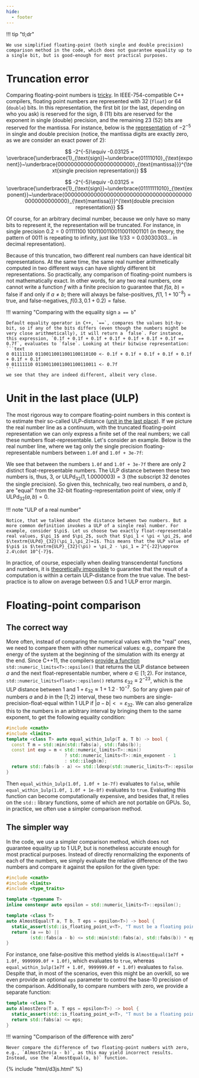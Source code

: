 ```yaml
---
hide:
  - footer
---
```


!!! tip "tl;dr"

    We use simplified floating-point (both single and double precision) comparison method in the code, which does not guarantee equality up to a single bit, but is good-enough for most practical purposes.
    

# Truncation error

Comparing floating-point numbers is [tricky](https://codingnest.com/the-little-things-comparing-floating-point-numbers/). In IEEE-754-compatible C++ compilers, floating point numbers are represented with 32 (`float`) or 64 (`double`) bits. In this representation, the first bit (or the last, depending on who you ask) is reserved for the sign, 8 (11) bits are reserved for the exponent in single (double) precision, and the remaining 23 (52) bits are reserved for the mantissa. For instance, below is the [representation](https://baseconvert.com/ieee-754-floating-point) of $-2^{-5}$ in single and double precision (notice, the mantissa digits are exactly zero, as we are consider an exact power of $2$):

$$
-2^{-5}\equiv -0.03125 = \overbrace{\underbrace{1}_{\text{sign}}~\underbrace{01111010}_{\text{exponent}}~\underbrace{00000000000000000000000}_{\text{mantissa}}}^{\text{single precision representation}}
$$

$$
-2^{-5}\equiv -0.03125 = \overbrace{\underbrace{1}_{\text{sign}}~\underbrace{01111111010}_{\text{exponent}}~\underbrace{0000000000000000000000000000000000000000000000000000}_{\text{mantissa}}}^{\text{double precision representation}}
$$

Of course, for an arbitrary decimal number, because we only have so many bits to represent it, the representation will be truncated. For instance, in single precision $0.2 = 0~01111100~10011001100110011001101$ (in theory, the pattern of $0011$ is repeating to infinity, just like $1/33 = 0.03030303...$ in decimal representation).

Because of this truncation, two different real numbers can have identical bit representations. At the same time, the same real number arithmetically computed in two different ways can have slightly different bit representations. So practically, any comparison of floating-point numbers is not mathematically exact. In other words, for any two real numbers, one cannot write a function $f$ with a finite precision to guarantee that $f(a,~b) = \textrm{false}$ if and only if $a\ne b$; there will always be false-positives, $f(1,~1+10^{-8})=\textrm{true}$, and false-negatives, $f(0.3,0.1+0.2) =\textrm{false}$.

!!! warning "Comparing with the equality sign `a == b`"

    Default equality operator in C++, `==`, compares the values bit-by-bit, so if any of the bits differs (even though the numbers might be very close arithmetically), it will return a `false`. For instance, this expression, `0.1f + 0.1f + 0.1f + 0.1f + 0.1f + 0.1f + 0.1f == 0.7f`, evaluates to `false`. Looking at their bitwise representation:
    ```text
    0 01111110 01100110011001100110100 <- 0.1f + 0.1f + 0.1f + 0.1f + 0.1f + 0.1f + 0.1f
    0 01111110 01100110011001100110011 <- 0.7f
    ```
    we see that they are indeed different, albeit very close.

# Unit in the last place (ULP)

The most rigorous way to compare floating-point numbers in this context is to estimate their so-called ULP-distance ([unit in the last place](https://en.wikipedia.org/wiki/Unit_in_the_last_place)). If we picture the real number line as a continuum, with the truncated floating-point representation we can only express a finite set of the real numbers; we call these numbers float-representable. Let's consider an example. Below is the real number line, where we tag only the single precision floating-representable numbers between `1.0f` and `1.0f + 3e-7f`:

<div class="d3-diagram" id="plotulps0"></div>

We see that between the numbers `1.0f` and `1.0f + 3e-7f` there are only $2$ distinct float-representable numbers. The ULP distance between these two numbers is, thus, $3$, or $\textrm{ULPd}_{32}(1, 1.0000003) = 3$ (the subscript $32$ denotes the single precision). So given this, technically, two real numbers, $a$ and $b$, are "equal" from the 32-bit floating-representation point of view, only if $\textrm{ULPd}_{32}(a, b) = 0$.

!!! note "ULP of a real number"

    Notice, that we talked about the distance between two numbers. But a more common definition invokes a ULP of a single real number. For example, consider $\pi$. Let us choose two exactly float-representable real values, $\pi_1$ and $\pi_2$, such that $\pi_1 < \pi < \pi_2$, and $\textrm{ULPd}_{32}(\pi_1,\pi_2)=1$. This means that the ULP value of $\pi$ is $\textrm{ULP}_{32}(\pi) = \pi_2 - \pi_1 = 2^{-22}\approx 2.4\cdot 10^{-7}$.

In practice, of course, especially when dealing transcendental functions and numbers, it is [theoretically impossible](https://en.wikipedia.org/wiki/Rounding#Table-maker's_dilemma) to guarantee that the result of a computation is within a certain ULP-distance from the true value. The best-practice is to allow on average between $0.5$ and $1$ ULP error margin. 

# Floating-point comparison

## The correct way

More often, instead of comparing the numerical values with the "real" ones, we need to compare them with other numerical values: e.g., compare the energy of the system at the beginning of the simulation with its energy at the end. Since C++11, the compilers [provide a function](https://en.cppreference.com/w/cpp/types/numeric_limits/epsilon) `std::numeric_limits<T>::epsilon()` that returns the ULP distance between $a$ and the next float-representable number, where $a\in [1;2)$. For instance, `std::numeric_limits<float>::epsilon()` returns $\varepsilon_{32}\equiv 2^{-23}$, which is the ULP distance between $1$ and $1 + \varepsilon_{32}\approx 1 + 1.2\cdot 10^{-7}$. So for any given pair of numbers $a$ and $b$ in the $[1;2)$ interval, these two numbers are single-precision-float-equal within $1$ ULP if $|a-b|<=\varepsilon_{32}$. We can also generalize this to the numbers in an arbitrary interval by bringing them to the same exponent, to get the following equality condition:

```c++
#include <cmath>
#include <limits>
template <class T> auto equal_within_1ulp(T a, T b) -> bool {
  const T m = std::min(std::fabs(a), std::fabs(b));
  const int exp = m < std::numeric_limits<T>::min()
                      ? std::numeric_limits<T>::min_exponent - 1
                      : std::ilogb(m);
  return std::fabs(b - a) <= std::ldexp(std::numeric_limits<T>::epsilon(), exp);
}
```

Then `equal_within_1ulp(1.0f, 1.0f + 1e-7f)` evaluates to `false`, while `equal_within_1ulp(1.0f, 1.0f + 1e-8f)` evaluates to `true`. Evaluating this function can become computationally expensive, and besides that, it relies on the `std::` library functions, some of which are not portable on GPUs. So, in practice, we often use a simpler comparison method.

## The simpler way

In the code, we use a simpler comparison method, which does not guarantee equality up to $1$ ULP, but is nonetheless accurate enough for most practical purposes. Instead of directly renormalizing the exponents of each of the numbers, we simply evaluate the relative difference of the two numbers and compare it against the epsilon for the given type:

```c++
#include <cmath>
#include <limits>
#include <type_traits>

template <typename T>
inline constexpr auto epsilon = std::numeric_limits<T>::epsilon();

template <class T> 
auto AlmostEqual(T a, T b, T eps = epsilon<T>) -> bool {
  static_assert(std::is_floating_point_v<T>, "T must be a floating point type");
  return (a == b) ||
         (std::fabs(a - b) <= std::min(std::fabs(a), std::fabs(b)) * eps);
}
```

For instance, one false-positive this method yields is `AlmostEqual(1e7f + 1.0f, 9999999.0f + 1.0f)`, which evaluates to `true`, whereas `equal_within_1ulp(1e7f + 1.0f, 9999999.0f + 1.0f)` evaluates to `false`. Despite that, in most of the scenarios, even this might be an overkill, so we even provide an optional `eps` parameter to control the base-10 precision of the comparison. Additionally, to compare numbers with zero, we provide a separate function:

```c++
template <class T>
auto AlmostZero(T a, T eps = epsilon<T>) -> bool {
  static_assert(std::is_floating_point_v<T>, "T must be a floating point type");
  return std::fabs(a) <= eps;
}
```

!!! warning "Comparison of the difference with zero"

    Never compare the difference of two floating-point numbers with zero, e.g., `AlmostZero(a - b)`, as this may yield incorrect results. Instead, use the `AlmostEqual(a, b)` function.


<script src="../ulps.js"></script>
{% include "html/d3js.html" %}